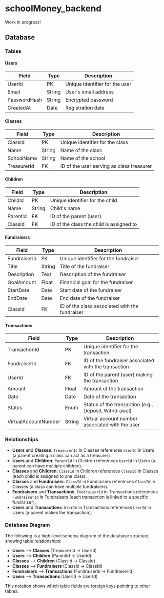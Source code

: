 # schoolMoney_backend

Work in progress!

## Database

### Tables

#### Users
| Field           | Type   | Description                     |
|-----------------|--------|---------------------------------|
| UserId          | PK     | Unique identifier for the user  |
| Email           | String | User's email address           |
| PasswordHash    | String | Encrypted password             |
| CreatedAt       | Date   | Registration date              |

#### Classes
| Field           | Type   | Description                                     |
|-----------------|--------|-------------------------------------------------|
| ClassId         | PK     | Unique identifier for the class                 |
| Name            | String | Name of the class                               |
| SchoolName      | String | Name of the school                              |
| TreasurerId     | FK     | ID of the user serving as class treasurer       |

#### Children
| Field           | Type   | Description                                           |
|-----------------|--------|-------------------------------------------------------|
| ChildId         | PK     | Unique identifier for the child                        |
| Name            | String | Child's name                                          |
| ParentId        | FK     | ID of the parent (user)                               |
| ClassId         | FK     | ID of the class the child is assigned to              |

#### Fundraisers
| Field           | Type   | Description                                    |
|-----------------|--------|------------------------------------------------|
| FundraiserId    | PK     | Unique identifier for the fundraiser           |
| Title           | String | Title of the fundraiser                        |
| Description     | Text   | Description of the fundraiser                  |
| GoalAmount      | Float  | Financial goal for the fundraiser              |
| StartDate       | Date   | Start date of the fundraiser                   |
| EndDate         | Date   | End date of the fundraiser                     |
| ClassId         | FK     | ID of the class associated with the fundraiser |

#### Transactions
| Field               | Type   | Description                                       |
|---------------------|--------|---------------------------------------------------|
| TransactionId       | PK     | Unique identifier for the transaction             |
| FundraiserId        | FK     | ID of the fundraiser associated with the transaction |
| UserId              | FK     | ID of the parent (user) making the transaction    |
| Amount              | Float  | Amount of the transaction                         |
| Date                | Date   | Date of the transaction                           |
| Status              | Enum   | Status of the transaction (e.g., Deposit, Withdrawal) |
| VirtualAccountNumber| String | Virtual account number associated with the user   |

### Relationships

- **Users** and **Classes**: `TreasurerId` in Classes references `UserId` in Users (a parent creating a class can act as a treasurer).
- **Users** and **Children**: `ParentId` in Children references `UserId` in Users (a parent can have multiple children).
- **Classes** and **Children**: `ClassId` in Children references `ClassId` in Classes (each child is assigned to one class).
- **Classes** and **Fundraisers**: `ClassId` in Fundraisers references `ClassId` in Classes (a class can have multiple fundraisers).
- **Fundraisers** and **Transactions**: `FundraiserId` in Transactions references `FundraiserId` in Fundraisers (each transaction is linked to a specific fundraiser).
- **Users** and **Transactions**: `UserId` in Transactions references `UserId` in Users (a parent makes the transaction).



### Database Diagram

The following is a high-level schema diagram of the database structure, showing table relationships:

- **Users** ⟶ **Classes** (TreasurerId → UserId)
- **Users** ⟶ **Children** (ParentId → UserId)
- **Classes** ⟶ **Children** (ClassId → ClassId)
- **Classes** ⟶ **Fundraisers** (ClassId → ClassId)
- **Fundraisers** ⟶ **Transactions** (FundraiserId → FundraiserId)
- **Users** ⟶ **Transactions** (UserId → UserId)

This notation shows which table fields are foreign keys pointing to other tables.
